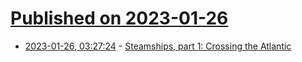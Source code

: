 # [Published on 2023-01-26](index.md)

* [2023-01-26, 03:27:24](https://news.ycombinator.com/item?id=34527370) - [Steamships, part 1: Crossing the Atlantic](https://technicshistory.com/2023/01/26/steamships-part-i-crossing-the-atlantic/)
